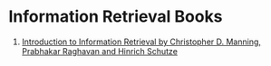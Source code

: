 # Information Retrieval Books

1. [Introduction to Information Retrieval by Christopher D. Manning, Prabhakar Raghavan and Hinrich Schutze](IntroToInformationRetrieval/introToInformationRetrivalIndex)
